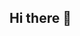 ## Hi there 👋

<!--
**erfannhoseini/erfannhoseini** is a ✨ _special_ ✨ repository because its `README.md` (this file) appears on your GitHub profile.

Here are some ideas to get you started:

- 🔭 I’m currently working on convertorfile app
- 🌱 I’m currently learning next.js
- 💬 Ask me about ...
- 📫 How to reach me: ...
- 😄 Pronouns: ...
- ⚡ Fun fact: ...
-->
